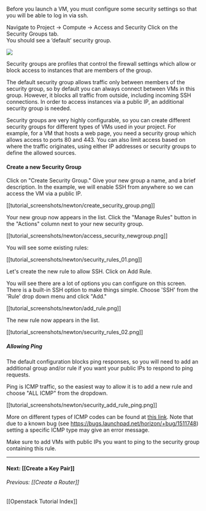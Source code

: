 Before you launch a VM, you must configure some security settings so that you will be able to log in via ssh.

Navigate to Project -> Compute -> Access and Security
Click on the Security Groups tab.  
You should see a ‘default’ security group.  

<img src=http://i.imgur.com/difGeQ6.png>  

Security groups are profiles that control the firewall settings which allow or block access to instances that are members of the group.  
 
The default security group allows traffic only between members of the security group, so by default you can always connect between VMs in this group.  However, it blocks all traffic from outside, including incoming SSH connections.  In order to access instances via a public IP, an additional security group is needed.

Security groups are very highly configurable, so you can create different security groups for different types of VMs used in your project.  For example, for a VM that hosts a web page, you need a security group which allows access to ports 80 and 443.  You can also limit access based on where the traffic originates, using either IP addresses or security groups to define the allowed sources.

#### Create a new Security Group
Click on "Create Security Group."  Give your new group a name, and a brief description.  In the example, we will enable SSH from anywhere so we can access the VM via a public IP.

[[tutorial_screenshots/newton/create_security_group.png]]

Your new group now appears in the list.  Click the "Manage Rules" button in the "Actions" column next to your new security group.

[[tutorial_screenshots/newton/access_security_newgroup.png]]

You will see some existing rules:

[[tutorial_screenshots/newton/security_rules_01.png]]
<!--
<img src=http://i.imgur.com/JzHIUbD.png>      
-->

Let's create the new rule to allow SSH. Click on Add Rule.

You will see there are a lot of options you can configure on this screen.  There is a built-in SSH option to make things simple.  Choose 'SSH' from the 'Rule' drop down menu and click "Add."  

[[tutorial_screenshots/newton/add_rule.png]]

The new rule now appears in the list.

[[tutorial_screenshots/newton/security_rules_02.png]]

##### Allowing Ping

The default configuration blocks ping responses, so you will need to add an additional group and/or rule if you want your public IPs to respond to ping requests. 

Ping is ICMP traffic, so the easiest way to allow it is to add a new rule and choose "ALL ICMP" from the dropdown.

[[tutorial_screenshots/newton/security_add_rule_ping.png]]

<!--
REMOVED THIS INSTRUCTION DUE TO KNOWN BUG
https://bugs.launchpad.net/horizon/+bug/1511748
which is not yet fixed in RHEL OSP Mitaka
If needed, you can also enable just ping, while still disallowing other ICMP traffic.  Choose the Type "Custom ICMP", and set Type=0, Code=8.
-->

More on different types of ICMP codes can be found at [this link](http://www.nthelp.com/icmp.html).  Note that due to a known bug (see https://bugs.launchpad.net/horizon/+bug/1511748) setting a specific ICMP type may give an error message.

Make sure to add VMs with public IPs you want to ping to the security group containing this rule.

<!-- 
#### Add a Rule to allow incoming ssh connections(22/tcp) 

Choose the Port Number as 22 

<img src=http://i.imgur.com/WnRhAy9.png>  
-->
***
 
#### Next:  [[Create a Key Pair]]  
###### Previous:  [[Create a Router]]  
[[Openstack Tutorial Index]]  
